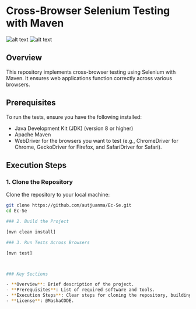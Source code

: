 # Cross-Browser Selenium Testing with Maven

![alt text](https://github.com/autjuanma/Ec-Se/blob/master/test-report/9876567890.jpg)
![alt text](https://github.com/autjuanma/Ec-Se/blob/master/test-report/9876567890.jpg)

## Overview

This repository implements cross-browser testing using Selenium with Maven. It ensures web applications function correctly across various browsers.

## Prerequisites

To run the tests, ensure you have the following installed:

- Java Development Kit (JDK) (version 8 or higher)
- Apache Maven
- WebDriver for the browsers you want to test (e.g., ChromeDriver for Chrome, GeckoDriver for Firefox, and SafariDriver for Safari).

## Execution Steps

### 1. Clone the Repository

Clone the repository to your local machine:

```bash
git clone https://github.com/autjuanma/Ec-Se.git
cd Ec-Se

### 2. Build the Project

[mvn clean install]

### 3. Run Tests Across Browsers

[mvn test]



### Key Sections

- **Overview**: Brief description of the project.
- **Prerequisites**: List of required software and tools.
- **Execution Steps**: Clear steps for cloning the repository, building the project, running tests, and viewing results.
- **License**: @MashaCODE.



